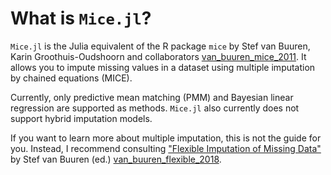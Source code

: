 # What is `Mice.jl`?

`Mice.jl` is the Julia equivalent of the R package `mice` by Stef van Buuren, Karin Groothuis-Oudshoorn and collaborators [van_buuren_mice_2011](@cite). It allows you to impute missing values in a dataset using multiple imputation by chained equations (MICE).

Currently, only predictive mean matching (PMM) and Bayesian linear regression are supported as methods. `Mice.jl` also currently does not support hybrid imputation models.

If you want to learn more about multiple imputation, this is not the guide for you. Instead, I recommend consulting ["Flexible Imputation of Missing Data"](https://stefvanbuuren.name/fimd/) by Stef van Buuren (ed.) [van_buuren_flexible_2018](@cite).